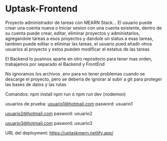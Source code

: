 # Uptask-Frontend

Proyecto administrador de tareas con MEARN Stack...
El usuario puede crear una cuenta nueva o Iniciar sesion con una cuenta existente, dentro de su cuenta puede crear, editar, eliminar proyectos y administarlos, agregandole tareas a esos proyectos y dandole un status a esas tareas, tambien puede editar o eliminar las tareas, el usuario pued añadir otros usuarios al proyecto y estos pueden modificar el estatus de las tareas

El Backend lo pusimos aparte en otro repositorio para tener mas orden, trabajamos por separado el Backend y FrontEnd

No ignoramos los archivos .env para no tener problemas cuando se descarge el proyecto, pero se deberia de ignorar al subir a git para proteger las bases de datos y las rutas

Comandos:
npm install
npm run ó npm run dev (nodemon)

usuarios de prueba:
usuario1@hotmail.com
pasword:
usuario1

usuario2@hotmail.com
pasword: usuario2

usuario3@hotmail.com
pasword: usuario3

URL del deployment:
https://uptaskmern.netlify.app/
